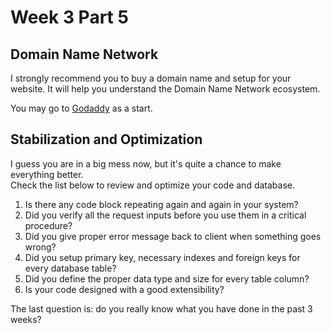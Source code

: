 # Week 3 Part 5

## Domain Name Network

I strongly recommend you to buy a domain name and setup for your website. It will help you understand the Domain Name Network ecosystem.

You may go to [Godaddy](https://www.godaddy.com/) as a start.

## Stabilization and Optimization

I guess you are in a big mess now, but it's quite a chance to make everything better.  
Check the list below to review and optimize your code and database.
1. Is there any code block repeating again and again in your system?
2. Did you verify all the request inputs before you use them in a critical procedure?
3. Did you give proper error message back to client when something goes wrong?
4. Did you setup primary key, necessary indexes and foreign keys for every database table?
5. Did you define the proper data type and size for every table column?
6. Is your code designed with a good extensibility?

The last question is: do you really know what you have done in the past 3 weeks?